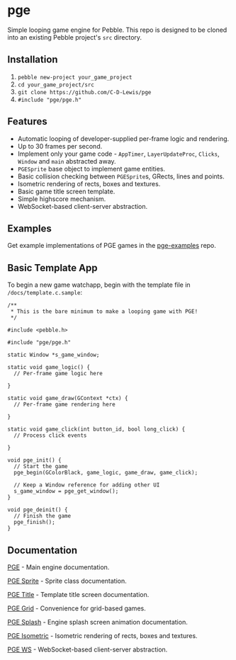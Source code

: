 # pge

Simple looping game engine for Pebble. This repo is designed to be cloned into
an existing Pebble project's `src` directory.

## Installation

1. `pebble new-project your_game_project`
2. `cd your_game_project/src`
3. `git clone https://github.com/C-D-Lewis/pge`
4. `#include "pge/pge.h"`


## Features

- Automatic looping of developer-supplied per-frame logic and rendering.
- Up to 30 frames per second.
- Implement only your game code - `AppTimer`, `LayerUpdateProc`, `Clicks`,
  `Window` and `main` abstracted away.
- `PGESprite` base object to implement game entities.
- Basic collision checking between `PGESprite`s, GRects, lines and points.
- Isometric rendering of rects, boxes and textures.
- Basic game title screen template.
- Simple highscore mechanism.
- WebSocket-based client-server abstraction.


## Examples

Get example implementations of PGE games in the 
[pge-examples](https://github.com/C-D-Lewis/pge-examples) repo.


## Basic Template App

To begin a new game watchapp, begin with the template file in `/docs/template.c.sample`:

```
/**
 * This is the bare minimum to make a looping game with PGE!
 */

#include <pebble.h>
 
#include "pge/pge.h"

static Window *s_game_window;

static void game_logic() {
  // Per-frame game logic here

}

static void game_draw(GContext *ctx) {
  // Per-frame game rendering here

}

static void game_click(int button_id, bool long_click) {
  // Process click events

}

void pge_init() {
  // Start the game
  pge_begin(GColorBlack, game_logic, game_draw, game_click);

  // Keep a Window reference for adding other UI
  s_game_window = pge_get_window();
}

void pge_deinit() {
  // Finish the game
  pge_finish();
}
```

## Documentation

[PGE](docs/pge.md) - Main engine documentation.

[PGE Sprite](docs/pge_sprite.md) - Sprite class documentation.

[PGE Title](docs/pge_title.md) - Template title screen documentation.

[PGE Grid](docs/pge_grid.md) - Convenience for grid-based games.

[PGE Splash](docs/pge_splash.md) - Engine splash screen animation documentation.

[PGE Isometric](docs/pge_isometric.md) - Isometric rendering of rects, boxes and textures.

[PGE WS](docs/pge_ws.md) - WebSocket-based client-server abstraction.
